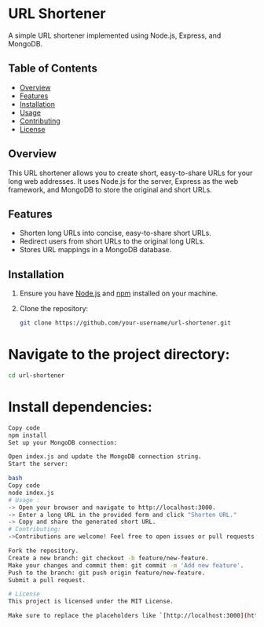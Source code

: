 # URL Shortener

A simple URL shortener implemented using Node.js, Express, and MongoDB.

## Table of Contents

- [Overview](#overview)
- [Features](#features)
- [Installation](#installation)
- [Usage](#usage)
- [Contributing](#contributing)
- [License](#license)

## Overview

This URL shortener allows you to create short, easy-to-share URLs for your long web addresses. It uses Node.js for the server, Express as the web framework, and MongoDB to store the original and short URLs.

## Features

- Shorten long URLs into concise, easy-to-share short URLs.
- Redirect users from short URLs to the original long URLs.
- Stores URL mappings in a MongoDB database.

## Installation

1. Ensure you have [Node.js](https://nodejs.org/) and [npm](https://www.npmjs.com/) installed on your machine.

2. Clone the repository:

   ```bash
   git clone https://github.com/your-username/url-shortener.git
# Navigate to the project directory:
   ```bash
   cd url-shortener
   ```

# Install dependencies:

```bash
Copy code
npm install
Set up your MongoDB connection:

Open index.js and update the MongoDB connection string.
Start the server:

bash
Copy code
node index.js
# Usage :
-> Open your browser and navigate to http://localhost:3000.
-> Enter a long URL in the provided form and click "Shorten URL."
-> Copy and share the generated short URL.
# Contributing:
->Contributions are welcome! Feel free to open issues or pull requests.

Fork the repository.
Create a new branch: git checkout -b feature/new-feature.
Make your changes and commit them: git commit -m 'Add new feature'.
Push to the branch: git push origin feature/new-feature.
Submit a pull request.

# License
This project is licensed under the MIT License.

Make sure to replace the placeholders like `[http://localhost:3000](http://localhost:3000)` with the actual details relevant to your project. Adjust the content based on your project structure and specific instructions.

